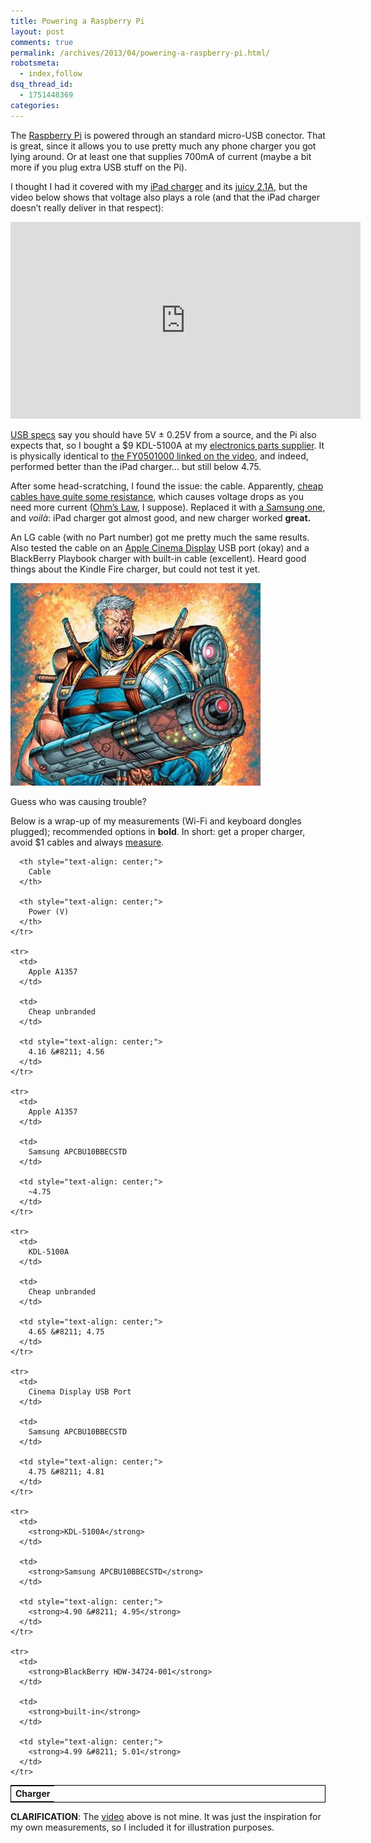 ```yaml
---
title: Powering a Raspberry Pi
layout: post
comments: true
permalink: /archives/2013/04/powering-a-raspberry-pi.html/
robotsmeta:
  - index,follow
dsq_thread_id:
  - 1751448369
categories:
---
```

The [Raspberry Pi][1] is powered through an standard micro-USB conector. That is great, since it allows you to use pretty much any phone charger you got lying around. Or at least one that supplies 700mA of current (maybe a bit more if you plug extra USB stuff on the Pi).

I thought I had it covered with my [iPad charger][2] and its [juicy 2.1A][3], but the video below shows that voltage also plays a role (and that the iPad charger doesn&#8217;t really deliver in that respect):

<div style="text-align: center;">
  <iframe width="560" height="315" frameborder="0" allowfullscreen="" src="http://www.youtube.com/embed/XX3kiRUf7mg"></iframe>
</div>

[USB specs][4] say you should have 5V ± 0.25V from a source, and the Pi also expects that, so I bought a $9 KDL-5100A at my [electronics parts supplier][5]. It is physically identical to [the FY0501000 linked on the video][6], and indeed, performed better than the iPad charger&#8230; but still below 4.75.

After some head-scratching, I found the issue: the cable. Apparently, [cheap cables have quite some resistance][7], which causes voltage drops as you need more current ([Ohm&#8217;s Law][8], I suppose). Replaced it with [a Samsung one][9], and *voilà*: iPad charger got almost good, and new charger worked **great.**

An LG cable (with no Part number) got me pretty much the same results. Also tested the cable on an [Apple Cinema Display][10] USB port (okay) and a BlackBerry Playbook charger with built-in cable (excellent). Heard good things about the Kindle Fire charger, but could not test it yet.

<div id="attachment_7536" class="wp-caption aligncenter" style="width: 410px">
  <a href="http://en.wikipedia.org/wiki/Cable_%28comics%29"><img class="size-full wp-image-7536 " alt="Guess who was causing trouble?" src="/wp-content/uploads/2013/04/cable.jpg" width="400" height="324" /></a><p class="wp-caption-text">
    Guess who was causing trouble?
  </p>
</div>

Below is a wrap-up of my measurements (Wi-Fi and keyboard dongles plugged); recommended options in **bold**. In short: get a proper charger, avoid $1 cables and always [measure][11].

<div>
  <table style="margin: auto; border: 1px solid black;">
    <tr>
      <th style="text-align: center;">
        Charger
      </th>

      <th style="text-align: center;">
        Cable
      </th>

      <th style="text-align: center;">
        Power (V)
      </th>
    </tr>

    <tr>
      <td>
        Apple A1357
      </td>

      <td>
        Cheap unbranded
      </td>

      <td style="text-align: center;">
        4.16 &#8211; 4.56
      </td>
    </tr>

    <tr>
      <td>
        Apple A1357
      </td>

      <td>
        Samsung APCBU10BBECSTD
      </td>

      <td style="text-align: center;">
        ~4.75
      </td>
    </tr>

    <tr>
      <td>
        KDL-5100A
      </td>

      <td>
        Cheap unbranded
      </td>

      <td style="text-align: center;">
        4.65 &#8211; 4.75
      </td>
    </tr>

    <tr>
      <td>
        Cinema Display USB Port
      </td>

      <td>
        Samsung APCBU10BBECSTD
      </td>

      <td style="text-align: center;">
        4.75 &#8211; 4.81
      </td>
    </tr>

    <tr>
      <td>
        <strong>KDL-5100A</strong>
      </td>

      <td>
        <strong>Samsung APCBU10BBECSTD</strong>
      </td>

      <td style="text-align: center;">
        <strong>4.90 &#8211; 4.95</strong>
      </td>
    </tr>

    <tr>
      <td>
        <strong>BlackBerry HDW-34724-001</strong>
      </td>

      <td>
        <strong>built-in</strong>
      </td>

      <td style="text-align: center;">
        <strong>4.99 &#8211; 5.01</strong>
      </td>
    </tr>
  </table>
</div>

**CLARIFICATION**: The [video][12] above is not mine. It was just the inspiration for my own measurements, so I included it for illustration purposes.

 [1]: http://en.wikipedia.org/wiki/Raspberry_Pi
 [2]: http://www.amazon.com/Apple-iPad-Power-Adapter-MC359LL/dp/B004GIKW6Y/ref=sr_1_4?s=electronics&ie=UTF8&qid=1365826931&sr=1-4&keywords=a1357
 [3]: https://discussions.apple.com/docs/DOC-3511
 [4]: http://en.wikipedia.org/wiki/Universal_Serial_Bus#Power
 [5]: http://www.creatroninc.com/
 [6]: https://www.adafruit.com/products/501#Technical%20Details
 [7]: http://elinux.org/On_the_RPi_usb_power_cable
 [8]: http://en.wikipedia.org/wiki/Ohm%27s_law
 [9]: http://www.samsung.com/in/consumer/mobile-phone/mobile-phone/mobile-phone-accessories/APCBU10BBECSTD?subsubtype=data-cable
 [10]: http://store.apple.com/us/product/MC007LL/A/apple-led-cinema-display-27-flat-panel
 [11]: http://elinux.org/R-Pi_Troubleshooting#Troubleshooting_power_problems
 [12]: http://youtu.be/XX3kiRUf7mg

